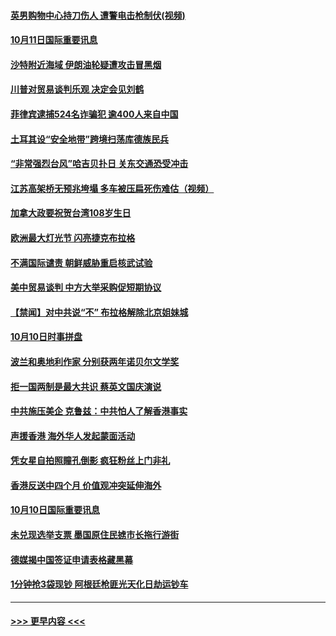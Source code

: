 #### [英男购物中心持刀伤人 遭警电击枪制伏(视频)](../pages/prog202/a102683749.md?t=10111455) 
#### [10月11日国际重要讯息](../pages/prog202/a102683653.md?t=10111455) 
#### [沙特附近海域 伊朗油轮疑遭攻击冒黑烟](../pages/prog202/a102683616.md?t=10111455) 
#### [川普对贸易谈判乐观 决定会见刘鹤](../pages/prog202/a102683576.md?t=10111455) 
#### [菲律宾逮捕524名诈骗犯 逾400人来自中国](../pages/prog202/a102683538.md?t=10111455) 
#### [土耳其设“安全地带”跨境扫荡库德族民兵](../pages/prog202/a102683491.md?t=10111455) 
#### [“非常强烈台风”哈吉贝扑日 关东交通恐受冲击](../pages/prog202/a102683477.md?t=10111455) 
#### [江苏高架桥无预兆垮塌 多车被压扁死伤难估（视频）](../pages/prog202/a102683282.md?t=10111455) 
#### [加拿大政要祝贺台湾108岁生日](../pages/prog202/a102683411.md?t=10111455) 
#### [欧洲最大灯光节 闪亮捷克布拉格](../pages/prog202/a102683378.md?t=10111455) 
#### [不满国际谴责 朝鲜威胁重启核武试验](../pages/prog202/a102683320.md?t=10111455) 
#### [美中贸易谈判 中方大举采购促短期协议](../pages/prog202/a102683357.md?t=10111455) 
#### [【禁闻】对中共说“不” 布拉格解除北京姐妹城](../pages/prog202/a102683325.md?t=10111455) 
#### [10月10日时事拼盘](../pages/prog202/a102683310.md?t=10111455) 
#### [波兰和奥地利作家 分别获两年诺贝尔文学奖](../pages/prog202/a102683180.md?t=10111455) 
#### [拒一国两制是最大共识 蔡英文国庆演说](../pages/prog202/a102683151.md?t=10111455) 
#### [中共施压美企 克鲁兹：中共怕人了解香港事实](../pages/prog202/a102683157.md?t=10111455) 
#### [声援香港 海外华人发起蒙面活动](../pages/prog202/a102682985.md?t=10111455) 
#### [凭女星自拍照瞳孔倒影 疯狂粉丝上门非礼](../pages/prog202/a102682972.md?t=10111455) 
#### [香港反送中四个月 价值观冲突延伸海外](../pages/prog202/a102682932.md?t=10111455) 
#### [10月10日国际重要讯息](../pages/prog202/a102682935.md?t=10111455) 
#### [未兑现选举支票 墨国原住民掳市长拖行游街](../pages/prog202/a102682917.md?t=10111455) 
#### [德媒揭中国签证申请表格藏黑幕](../pages/prog202/a102682886.md?t=10111455) 
#### [1分钟抢3袋现钞 阿根廷枪匪光天化日劫运钞车](../pages/prog202/a102682807.md?t=10111455) 

----
#### [ >>> 更早内容 <<< ](../indexes/prog202-earlier.md)
